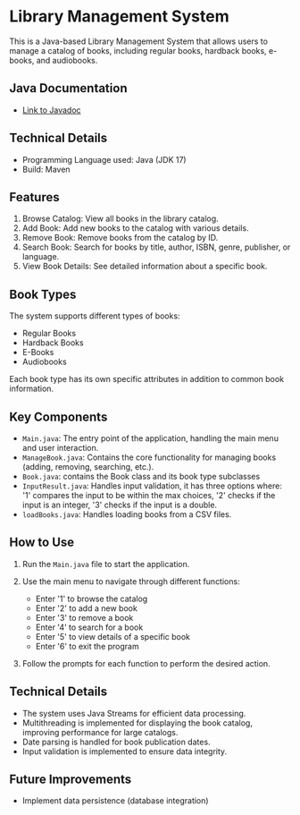# Library Management System

This is a Java-based Library Management System that allows users to manage a catalog of books, including regular books, hardback books, e-books, and audiobooks.
## Java Documentation
- [Link to Javadoc]("https://docshoster.org/p/mafunamiii/ojt-training/latest/com/jahnreil_stratpoint/package-summary.html")
## Technical Details
- Programming Language used: Java (JDK 17)
- Build: Maven

## Features

1. Browse Catalog: View all books in the library catalog.
2. Add Book: Add new books to the catalog with various details.
3. Remove Book: Remove books from the catalog by ID.
4. Search Book: Search for books by title, author, ISBN, genre, publisher, or language.
5. View Book Details: See detailed information about a specific book.

## Book Types

The system supports different types of books:

- Regular Books
- Hardback Books
- E-Books
- Audiobooks

Each book type has its own specific attributes in addition to common book information.

## Key Components

- `Main.java`: The entry point of the application, handling the main menu and user interaction.
- `ManageBook.java`: Contains the core functionality for managing books (adding, removing, searching, etc.).
- `Book.java`: contains the Book class and its book type subclasses
- `InputResult.java`: Handles input validation, it has three options where: '1' compares the input to be within the max choices, '2' checks if the input is an integer, '3' checks if the input is a double. 
- `loadBooks.java`: Handles loading books from a CSV files.

## How to Use

1. Run the `Main.java` file to start the application.
2. Use the main menu to navigate through different functions:
    - Enter '1' to browse the catalog
    - Enter '2' to add a new book
    - Enter '3' to remove a book
    - Enter '4' to search for a book
    - Enter '5' to view details of a specific book
    - Enter '6' to exit the program

3. Follow the prompts for each function to perform the desired action.

## Technical Details

- The system uses Java Streams for efficient data processing.
- Multithreading is implemented for displaying the book catalog, improving performance for large catalogs.
- Date parsing is handled for book publication dates.
- Input validation is implemented to ensure data integrity.

## Future Improvements

- Implement data persistence (database integration)

